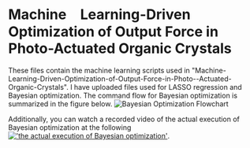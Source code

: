 # Machine　Learning-Driven Optimization of Output Force in Photo-Actuated Organic Crystals

These files contain the machine learning scripts used in "Machine-Learning-Driven-Optimization-of-Output-Force-in-Photo--Actuated-Organic-Crystals". 
I have uploaded files used for LASSO regression and Bayesian optimization. The command flow for Bayesian optimization is summarized in the figure below. 
![Bayesian Optimization Flowchart](https://github.com/user-attachments/assets/53506ea1-9ae6-465b-ae41-d50d81051435)

Additionally, you can watch a recorded video of the actual execution of Bayesian optimization at the following 
[!['the actual execution of Bayesian optimization'](![image](https://github.com/user-attachments/assets/4e724d7c-f08d-46f6-bfeb-5697262b3f7b))](https://youtu.be/Wkfgf90MYVs).
